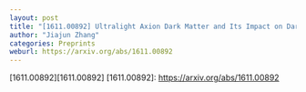 ```yaml
---
layout: post
title: "[1611.00892] Ultralight Axion Dark Matter and Its Impact on Dark Halo Structure in $N$-body Simulations"
author: "Jiajun Zhang"
categories: Preprints
weburl: https://arxiv.org/abs/1611.00892
---
```


[1611.00892][1611.00892]
[1611.00892]: https://arxiv.org/abs/1611.00892

